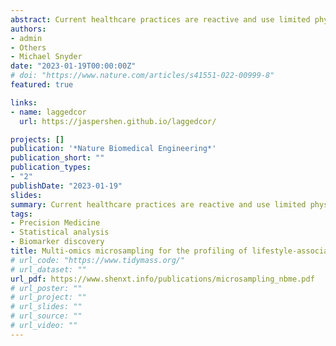 ```yaml
---
abstract: Current healthcare practices are reactive and use limited physiological and clinical information, often collected months or years apart. Moreover, the discovery and profiling of blood biomarkers in clinical and research settings are constrained by geographical barriers, the cost and inconvenience of in-clinic venepuncture, low sampling frequency and the low depth of molecular measurements. Here we describe a strategy for the frequent capture and analysis of thousands of metabolites, lipids, cytokines and proteins in 10 μl of blood alongside physiological information from wearable sensors. We show the advantages of such frequent and dense multi-omics microsampling in two applications, the assessment of the reactions to a complex mixture of dietary interventions, to discover individualized inflammatory and metabolic responses; and deep individualized profiling, to reveal large-scale molecular fluctuations as well as thousands of molecular relationships associated with intra-day physiological variations (in heart rate, for example) and with the levels of clinical biomarkers (specifically, glucose and cortisol) and of physical activity.
authors:
- admin
- Others
- Michael Snyder
date: "2023-01-19T00:00:00Z"
# doi: "https://www.nature.com/articles/s41551-022-00999-8"
featured: true

links:
- name: laggedcor
  url: https://jaspershen.github.io/laggedcor/

projects: []
publication: '*Nature Biomedical Engineering*'
publication_short: ""
publication_types: 
- "2"
publishDate: "2023-01-19"
slides:
summary: Current healthcare practices are reactive and use limited physiological and clinical information, often collected months or years apart. Moreover, the discovery and profiling of blood biomarkers in clinical and research settings are constrained by geographical barriers, the cost and inconvenience of in-clinic venepuncture, low sampling frequency and the low depth of molecular measurements. Here we describe a strategy for the frequent capture and analysis of thousands of metabolites, lipids, cytokines and proteins in 10 μl of blood alongside physiological information from wearable sensors. We show the advantages of such frequent and dense multi-omics microsampling in two applications, the assessment of the reactions to a complex mixture of dietary interventions, to discover individualized inflammatory and metabolic responses; and deep individualized profiling, to reveal large-scale molecular fluctuations as well as thousands of molecular relationships associated with intra-day physiological variations (in heart rate, for example) and with the levels of clinical biomarkers (specifically, glucose and cortisol) and of physical activity.
tags:
- Precision Medicine 
- Statistical analysis
- Biomarker discovery
title: Multi-omics microsampling for the profiling of lifestyle-associated changes in health
# url_code: "https://www.tidymass.org/"
# url_dataset: ""
url_pdf: https://www.shenxt.info/publications/microsampling_nbme.pdf
# url_poster: ""
# url_project: ""
# url_slides: ""
# url_source: ""
# url_video: ""
---
```



